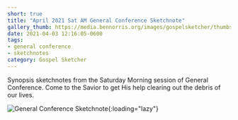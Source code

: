 ```yaml
---
short: true
title: "April 2021 Sat AM General Conference Sketchnote"
gallery_thumb: https://media.bennorris.org/images/gospelsketcher/thumbs/apr-21-1-sat-am.jpg
date: 2021-04-03 12:16:05-0600
tags:
- general conference
- sketchnotes
category: Gospel Sketcher
---
```


Synopsis sketchnotes from the Saturday Morning session of General Conference. Come to the Savior to get His help clearing out the debris of our lives.

![General Conference Sketchnote](https://media.bennorris.org/images/gospelsketcher/general-conference/apr-2021/apr-21-1-sat-am.jpg){:loading="lazy"}
